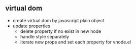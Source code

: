 ## virtual dom
* create virtual dom by javascript plain object
* update properties
  * delete property if no exist in new node
  * handle style separately
  * iterate new props and set each property for vnode.el
